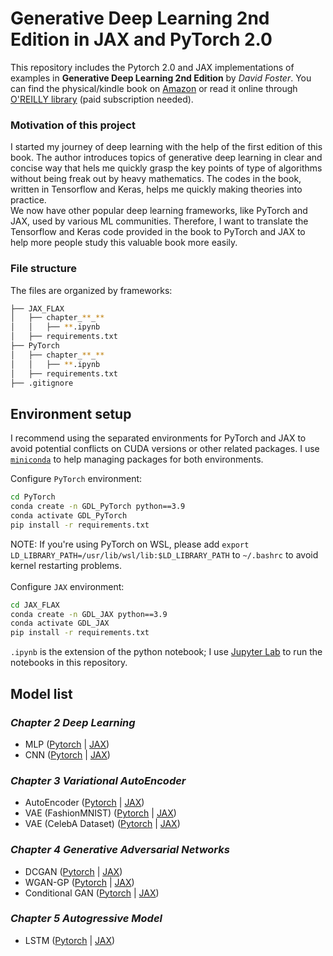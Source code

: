 # **Generative Deep Learning 2nd Edition in JAX and PyTorch 2.0**

This repository includes the Pytorch 2.0 and JAX implementations of examples in **Generative Deep Learning 2nd Edition** by *David Foster*. You can find the physical/kindle book on [Amazon](https://www.amazon.com/Generative-Deep-Learning-Teaching-Machines/dp/1098134184/ref=sr_1_1?keywords=generative+deep+learning%2C+2nd+edition&qid=1684898042&sprefix=generative%2Caps%2C96&sr=8-1&ufe=app_do%3Aamzn1.fos.006c50ae-5d4c-4777-9bc0-4513d670b6bc) or read it online through [O'REILLY library](https://learning.oreilly.com/home/) (paid subscription needed).

### **Motivation of this project**
I started my journey of deep learning with the help of the first edition of this book. The author introduces topics of generative deep learning in clear and concise way that hels me quickly grasp the key points of type of algorithms without being freak out by heavy mathematics. The codes in the book, written in Tensorflow and Keras, helps me quickly making theories into practice.<br>
We now have other popular deep learning frameworks, like PyTorch and JAX, used by various ML communities. Therefore, I want to translate the Tensorflow and Keras code provided in the book to PyTorch and JAX to help more people study this valuable book more easily.

### **File structure**
The files are organized by frameworks:
```bash
├── JAX_FLAX
│   ├── chapter_**_**
│   │   ├── **.ipynb
│   ├── requirements.txt
├── PyTorch
│   ├── chapter_**_**
│   │   ├── **.ipynb
│   ├── requirements.txt
├── .gitignore
```

## **Environment setup**
I recommend using the separated environments for PyTorch and JAX to avoid potential conflicts on CUDA versions or other related packages. I use [`miniconda`](https://docs.conda.io/en/latest/miniconda.html) to help managing packages for both environments.<br>

Configure `PyTorch` environment:
```bash
cd PyTorch
conda create -n GDL_PyTorch python==3.9
conda activate GDL_PyTorch
pip install -r requirements.txt
```
NOTE: If you're using PyTorch on WSL, please add `export LD_LIBRARY_PATH=/usr/lib/wsl/lib:$LD_LIBRARY_PATH` to `~/.bashrc` to avoid kernel restarting problems.<br>
<br> 
Configure `JAX` environment:
```bash
cd JAX_FLAX
conda create -n GDL_JAX python==3.9
conda activate GDL_JAX
pip install -r requirements.txt
```

`.ipynb` is the extension of the python notebook; I use [Jupyter Lab](https://jupyter.org/install) to run the notebooks in this repository.

## **Model list**
### *Chapter 2 Deep Learning*
- MLP ([Pytorch](https://github.com/terrence-ou/Generative-Deep-Learning-2nd-Edition-PyTorch-JAX/blob/main/PyTorch/chapter_02_deeplearning/01_MLP.ipynb) | [JAX](https://github.com/terrence-ou/Generative-Deep-Learning-2nd-Edition-PyTorch-JAX/blob/main/JAX_FLAX/chapter_02_deeplearning/01_MLP.ipynb)) 
- CNN ([Pytorch](https://github.com/terrence-ou/Generative-Deep-Learning-2nd-Edition-PyTorch-JAX/blob/main/PyTorch/chapter_02_deeplearning/02_CNN.ipynb) | [JAX](https://github.com/terrence-ou/Generative-Deep-Learning-2nd-Edition-PyTorch-JAX/blob/main/JAX_FLAX/chapter_02_deeplearning/02_CNN.ipynb))
### *Chapter 3 Variational AutoEncoder*
- AutoEncoder ([Pytorch](https://github.com/terrence-ou/Generative-Deep-Learning-2nd-Edition-PyTorch-JAX/blob/main/PyTorch/chapter_03_vae/01_autoencoder.ipynb) | [JAX](https://github.com/terrence-ou/Generative-Deep-Learning-2nd-Edition-PyTorch-JAX/blob/main/JAX_FLAX/chapter_03_vae/01_autoencoder.ipynb))
- VAE (FashionMNIST) ([Pytorch](https://github.com/terrence-ou/Generative-Deep-Learning-2nd-Edition-PyTorch-JAX/blob/main/PyTorch/chapter_03_vae/02_vae_fashion.ipynb) | [JAX](https://github.com/terrence-ou/Generative-Deep-Learning-2nd-Edition-PyTorch-JAX/blob/main/JAX_FLAX/chapter_03_vae/02_vae_fashion.ipynb))
- VAE (CelebA Dataset) ([Pytorch](https://github.com/terrence-ou/Generative-Deep-Learning-2nd-Edition-PyTorch-JAX/blob/main/PyTorch/chapter_03_vae/03_vae_face.ipynb) | [JAX](https://github.com/terrence-ou/Generative-Deep-Learning-2nd-Edition-PyTorch-JAX/blob/main/JAX_FLAX/chapter_03_vae/03_vae_faces.ipynb))
### *Chapter 4 Generative Adversarial Networks*
- DCGAN ([Pytorch](https://github.com/terrence-ou/Generative-Deep-Learning-2nd-Edition-PyTorch-JAX/blob/main/PyTorch/chapter_04_gan/01_dcgan.ipynb) | [JAX](https://github.com/terrence-ou/Generative-Deep-Learning-2nd-Edition-PyTorch-JAX/blob/main/JAX_FLAX/chapter_04_gan/01_dcgan.ipynb))
- WGAN-GP ([Pytorch](https://github.com/terrence-ou/Generative-Deep-Learning-2nd-Edition-PyTorch-JAX/blob/main/PyTorch/chapter_04_gan/02_wgan_gp.ipynb) | [JAX](https://github.com/terrence-ou/Generative-Deep-Learning-2nd-Edition-PyTorch-JAX/blob/main/JAX_FLAX/chapter_04_gan/02_wgan_gp.ipynb))
- Conditional GAN ([Pytorch](https://github.com/terrence-ou/Generative-Deep-Learning-2nd-Edition-PyTorch-JAX/blob/main/PyTorch/chapter_04_gan/03_cgan.ipynb) | [JAX](https://github.com/terrence-ou/Generative-Deep-Learning-2nd-Edition-PyTorch-JAX/blob/main/JAX_FLAX/chapter_04_gan/03_cgan.ipynb))
### *Chapter 5 Autogressive Model*
- LSTM ([Pytorch](https://github.com/terrence-ou/Generative-Deep-Learning-2nd-Edition-PyTorch-JAX/blob/main/PyTorch/chapter_05_autogressive/01_lstm.ipynb) | [JAX](https://github.com/terrence-ou/Generative-Deep-Learning-2nd-Edition-PyTorch-JAX/blob/main/JAX_FLAX/chapter_05_autogressive/01_lstm.ipynb))
